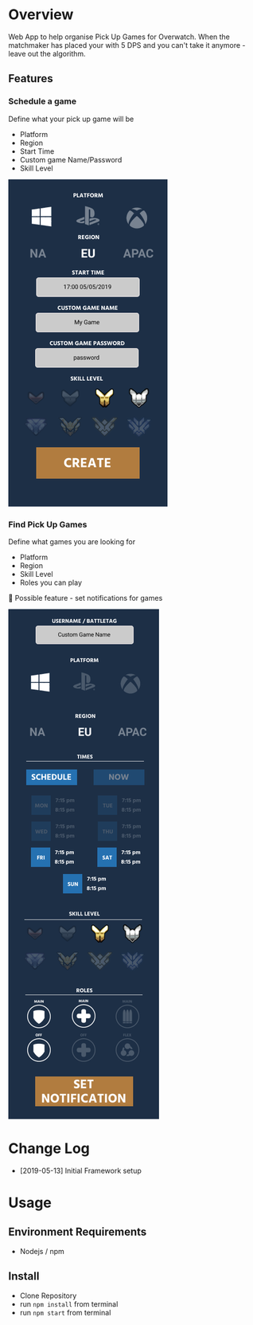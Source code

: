 # Overview

Web App to help organise Pick Up Games for Overwatch. When the matchmaker has placed your with 5 DPS and you can't take it anymore - leave out the algorithm.

## Features

### Schedule a game

Define what your pick up game will be 
- Platform
- Region
- Start Time
- Custom game Name/Password
- Skill Level

![Screenshot of PUG Schedule Screen](docs/images/CreatePUG.png)


### Find Pick Up Games

Define what games you are looking for
- Platform
- Region
- Skill Level
- Roles you can play

:construction: Possible feature - set notifications for games

![Screenshot of PUG Subscribe Screen](docs/images/SubPUG.png)

# Change Log
  - [2019-05-13] Initial Framework setup

# Usage

## Environment Requirements
- Nodejs / npm

## Install
- Clone Repository
- run ``npm install`` from terminal
- run ``npm start`` from terminal
